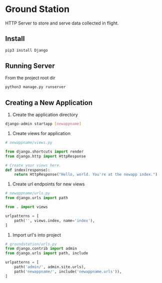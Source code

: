 # Ground Station
HTTP Server to store and serve data collected in flight.

## Install
```sh
pip3 install Django
```

## Running Server
From the project root dir
```sh
python3 manage.py runserver
```

## Creating a New Application
1. Create the application directory
```sh
django-admin startapp [newappname]
```
1. Create views for application 
```python
# newappname/views.py

from django.shortcuts import render
from django.http import HttpResponse

# Create your views here.
def index(response):
    return HttpResponse("Hello, world. You're at the newapp index.")
```
1. Create url endpoints for new views
```python
# newappname/urls.py
from django.urls import path

from . import views

urlpatterns = [
    path('', views.index, name='index'),
]
```
1. Import url's into project
```python
# groundstation/urls.py
from django.contrib import admin
from django.urls import path, include

urlpatterns = [
    path('admin/', admin.site.urls),
    path('newappname/', include('newappname.urls')),    
]
```

